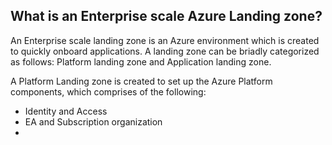 ## What is an Enterprise scale Azure Landing zone?
An Enterprise scale landing zone is an Azure environment which is created to quickly onboard applications. A landing zone can be briadly categorized as follows: Platform landing zone and Application landing zone.

A Platform Landing zone is created to set up the Azure Platform components, which comprises of the following:
- Identity and Access
- EA and Subscription organization
- 